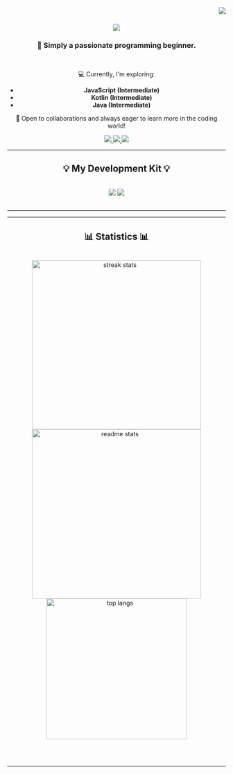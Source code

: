 <img align="right" src="https://visitor-badge.laobi.icu/badge?page_id=leoandsb.leoandsb" />

<h1 align="center">
    <img src="https://readme-typing-svg.herokuapp.com/?font=Righteous&size=35&center=true&vCenter=true&width=500&height=70&duration=4000&lines=Hi+There!+👋;+I'm+Leonardo+Andrade!;" />
</h1>

<h3 align="center">👋 Simply a passionate programming beginner.</h3>

<br/>

<div align="center">

💻 Currently, I'm exploring:
   - **JavaScript (Intermediate)**
   - **Kotlin (Intermediate)**
   - **Java (Intermediate)**

🌱 Open to collaborations and always eager to learn more in the coding world!

 </div>
 
<div align="center"> 
  <a href="mailto:leonardosousand@gmail.com">
    <img src="https://img.shields.io/badge/Gmail-333333?style=for-the-badge&logo=gmail&logoColor=red" />
  </a>
  <a href="https://linkedin.com/in/leonardo-de-sousa-andrade" target="_blank">
    <img src="https://img.shields.io/badge/LinkedIn-0077B5?style=for-the-badge&logo=linkedin&logoColor=white" target="_blank" />
  </a>
  <a href="https://leoandsb.github.io" target="_blank">
     <img src="https://img.shields.io/badge/Portfolio-FF5722?style=for-the-badge&logo=todoist&logoColor=white" target="_blank" /> <!-- sqlite, safari, google-chrome are other good icon options -->
  </a>
</div>

 <hr/>
 
<h2 align="center">💡 My Development Kit 💡</h2>
<br/>
<div align="center">
    <img src="https://skillicons.dev/icons?i=vscode,idea,githubgit,discord,bots,java,kotlin" />
    <img src="https://skillicons.dev/icons?i=nodejs,javascript,firebase,mongodb,c,cpp,cs" /><br>
</div>

<br/>
<hr/>

<hr/>

<h2 align="center">📊 Statistics 📊</h2>
<br>
<div align=center>
  <img width=390 src="https://github-readme-streak-stats-leoandsb.vercel.app/?user=leoandsb&count_private&theme=react&border_radius=10" alt="streak stats"/>
  <img width=390 src="https://github-readme-stats-leoandsb.vercel.app/api?username=leoandsb&show_icons=true&count_private=true&theme=react&rank_icon=github&border_radius=10" alt="readme stats" />
  <br/>
  <img width=325 align="center" src="https://github-readme-stats-leoandsb.vercel.app/api/top-langs/?username=leoandsb&hide=HTML&langs_count=8&layout=compact&theme=react&border_radius=10&size_weight=0.5&count_weight=0.5&exclude_repo=github-readme-stats" alt="top langs" />
</div>

<br/><br/>

<hr/>
